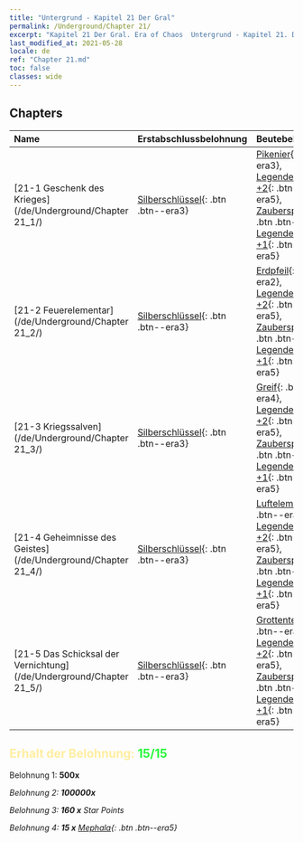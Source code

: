 ```yaml
---
title: "Untergrund - Kapitel 21 Der Gral"
permalink: /Underground/Chapter 21/
excerpt: "Kapitel 21 Der Gral. Era of Chaos  Untergrund - Kapitel 21. Der Gral"
last_modified_at: 2021-05-28
locale: de
ref: "Chapter 21.md"
toc: false
classes: wide
---
```


## Chapters

  | Name |  Erstabschlussbelohnung | Beutebelohnung |
  |:------------|:------------|:------------| 
  | [21-1 Geschenk des Krieges](/de/Underground/Chapter 21_1/) | [Silberschlüssel](/ItemsDE/con_693/){: .btn .btn--era3} | [Pikenier](/ItemsDE/unt_190/){: .btn .btn--era3}, [Legendenzertifikat +2](/ItemsDE/mat_81/){: .btn .btn--era5}, [Zauberspruchrollen](/ItemsDE/con_694/){: .btn .btn--era3}, [Legendenzertifikat +1](/ItemsDE/mat_74/){: .btn .btn--era5} |
  | [21-2 Feuerelementar](/de/Underground/Chapter 21_2/) | [Silberschlüssel](/ItemsDE/con_693/){: .btn .btn--era3} | [Erdpfeil](/ItemsDE/her_464/){: .btn .btn--era2}, [Legendenzertifikat +2](/ItemsDE/mat_81/){: .btn .btn--era5}, [Zauberspruchrollen](/ItemsDE/con_694/){: .btn .btn--era3}, [Legendenzertifikat +1](/ItemsDE/mat_74/){: .btn .btn--era5} |
  | [21-3 Kriegssalven](/de/Underground/Chapter 21_3/) | [Silberschlüssel](/ItemsDE/con_693/){: .btn .btn--era3} | [Greif](/ItemsDE/unt_192/){: .btn .btn--era4}, [Legendenzertifikat +2](/ItemsDE/mat_81/){: .btn .btn--era5}, [Zauberspruchrollen](/ItemsDE/con_694/){: .btn .btn--era3}, [Legendenzertifikat +1](/ItemsDE/mat_74/){: .btn .btn--era5} |
  | [21-4 Geheimnisse des Geistes](/de/Underground/Chapter 21_4/) | [Silberschlüssel](/ItemsDE/con_693/){: .btn .btn--era3} | [Luftelementar](/ItemsDE/her_448/){: .btn .btn--era3}, [Legendenzertifikat +2](/ItemsDE/mat_81/){: .btn .btn--era5}, [Zauberspruchrollen](/ItemsDE/con_694/){: .btn .btn--era3}, [Legendenzertifikat +1](/ItemsDE/mat_74/){: .btn .btn--era5} |
  | [21-5 Das Schicksal der Vernichtung](/de/Underground/Chapter 21_5/) | [Silberschlüssel](/ItemsDE/con_693/){: .btn .btn--era3} | [Grottenteufel](/ItemsDE/unt_230/){: .btn .btn--era4}, [Legendenzertifikat +2](/ItemsDE/mat_81/){: .btn .btn--era5}, [Zauberspruchrollen](/ItemsDE/con_694/){: .btn .btn--era3}, [Legendenzertifikat +1](/ItemsDE/mat_74/){: .btn .btn--era5} |


## <span style="color: #ffeea0">Erhalt der Belohnung: </span><span style="color: #27f73a">15/15</span>

 Belohnung 1:  **500x** <i class="fas fa-gem"/>

 Belohnung 2:  **100000x** <i class="fas fa-coins"/>

 Belohnung 3: **160 x** Star Points

 Belohnung 4: **15 x** [Mephala](/ItemsDE/her_367/){: .btn .btn--era5}

